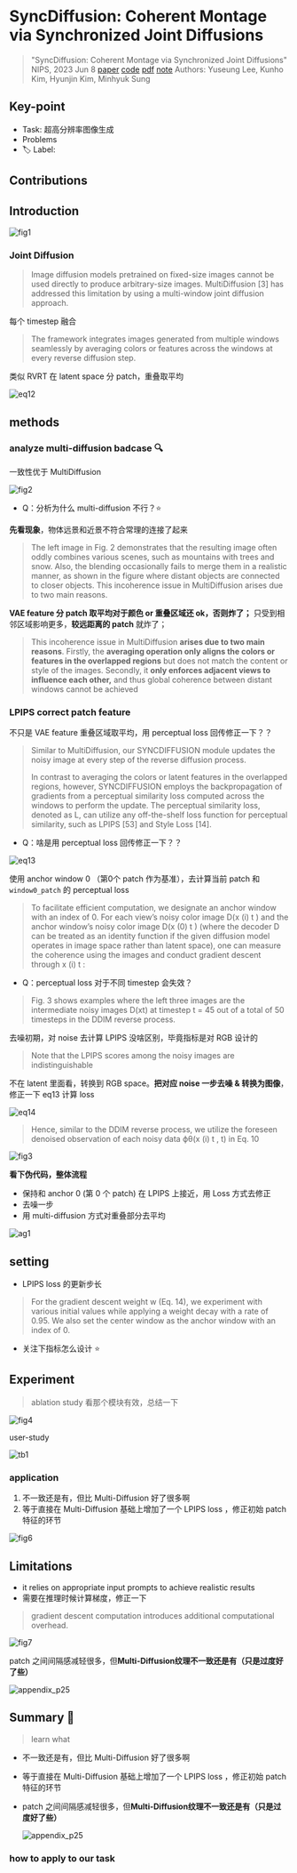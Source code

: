 # SyncDiffusion: Coherent Montage via Synchronized Joint Diffusions

> "SyncDiffusion: Coherent Montage via Synchronized Joint Diffusions" NIPS, 2023 Jun 8
> [paper](http://arxiv.org/abs/2306.05178v3) [code](https://syncdiffusion.github.io.) [pdf](./2023_06_NIPS_SyncDiffusion--Coherent-Montage-via-Synchronized-Joint-Diffusions.pdf) [note](./2023_06_NIPS_SyncDiffusion--Coherent-Montage-via-Synchronized-Joint-Diffusions_Note.md)
> Authors: Yuseung Lee, Kunho Kim, Hyunjin Kim, Minhyuk Sung

## Key-point

- Task: 超高分辨率图像生成
- Problems
- :label: Label:

## Contributions

## Introduction

![fig1](docs/2023_06_NIPS_SyncDiffusion--Coherent-Montage-via-Synchronized-Joint-Diffusions_Note/fig1.png)



###  Joint Diffusion

> Image diffusion models pretrained on fixed-size images cannot be used directly to produce arbitrary-size images. MultiDiffusion [3] has addressed this limitation by using a multi-window joint diffusion approach.

每个 timestep 融合

> The framework integrates images generated from multiple windows seamlessly by averaging colors or features across the windows at every reverse diffusion step.

类似 RVRT 在 latent space 分 patch，重叠取平均

![eq12](docs/2023_06_NIPS_SyncDiffusion--Coherent-Montage-via-Synchronized-Joint-Diffusions_Note/eq12.png)







## methods

### analyze multi-diffusion badcase :mag:

一致性优于 MultiDiffusion

![fig2](docs/2023_06_NIPS_SyncDiffusion--Coherent-Montage-via-Synchronized-Joint-Diffusions_Note/fig2.png)

- Q：分析为什么 multi-diffusion 不行？:star:

**先看现象**，物体远景和近景不符合常理的连接了起来

> The left image in Fig. 2 demonstrates that the resulting image often oddly combines various scenes, such as mountains with trees and snow. Also, the blending occasionally fails to merge them in a realistic manner, as shown in the figure where distant objects are connected to closer objects. This incoherence issue in MultiDiffusion arises due to two main reasons. 

**VAE feature 分 patch 取平均对于颜色 or 重叠区域还 ok，否则炸了；**
只受到相邻区域影响更多，**较远距离的 patch** 就炸了；

> This incoherence issue in MultiDiffusion **arises due to two main reasons**. Firstly, the **averaging operation only aligns the colors or features in the overlapped regions** but does not match the content or style of the images. Secondly, it **only enforces adjacent views to influence each other,** and thus global coherence between distant windows cannot be achieved



### LPIPS correct patch feature

不只是 VAE feature 重叠区域取平均，用 perceptual loss 回传修正一下？？

> Similar to MultiDiffusion, our SYNCDIFFUSION module updates the noisy image at every step of the reverse diffusion process. 
>
> In contrast to averaging the colors or latent features in the overlapped regions, however, SYNCDIFFUSION employs the backpropagation of gradients from a perceptual similarity loss computed across the windows to perform the update. The perceptual similarity loss, denoted as L, can utilize any off-the-shelf loss function for perceptual similarity, such as LPIPS [53] and Style Loss [14]. 

- Q：啥是用 perceptual loss 回传修正一下？？

![eq13](docs/2023_06_NIPS_SyncDiffusion--Coherent-Montage-via-Synchronized-Joint-Diffusions_Note/eq13.png)

使用 anchor window 0 （第0个 patch 作为基准），去计算当前 patch 和 `window0_patch` 的 perceptual loss

> To facilitate efficient computation, we designate an anchor window with an index of 0. For each view’s noisy color image D(x (i) t ) and the anchor window’s noisy color image D(x (0) t ) (where the decoder D can be treated as an identity function if the given diffusion model operates in image space rather than latent space), one can measure the coherence using the images and conduct gradient descent through x (i) t :



- Q：perceptual loss 对于不同 timestep 会失效？

> Fig. 3 shows examples where the left three images are the intermediate noisy images D(xt) at timestep t = 45 out of a total of 50 timesteps in the DDIM reverse process.

去噪初期，对 noise 去计算 LPIPS 没啥区别，毕竟指标是对 RGB 设计的

> Note that the LPIPS scores among the noisy images are indistinguishable

不在 latent 里面看，转换到 RGB space。**把对应 noise 一步去噪 & 转换为图像**，修正一下 eq13 计算 loss

![eq14](docs/2023_06_NIPS_SyncDiffusion--Coherent-Montage-via-Synchronized-Joint-Diffusions_Note/eq14.png)

> Hence, similar to the DDIM reverse process, we utilize the foreseen denoised observation of each noisy data ϕθ(x (i) t , t) in Eq. 10

![fig3](docs/2023_06_NIPS_SyncDiffusion--Coherent-Montage-via-Synchronized-Joint-Diffusions_Note/fig3.png)





**看下伪代码，整体流程**

- 保持和 anchor 0 (第 0 个 patch) 在 LPIPS 上接近，用 Loss 方式去修正
- 去噪一步
- 用 multi-diffusion 方式对重叠部分去平均

![ag1](docs/2023_06_NIPS_SyncDiffusion--Coherent-Montage-via-Synchronized-Joint-Diffusions_Note/ag1.png)



## setting

- LPIPS loss 的更新步长

> For the gradient descent weight w (Eq. 14), we experiment with various initial values while applying a weight decay with a rate of 0.95. We also set the center window as the anchor window with an index of 0.

- 关注下指标怎么设计 :star:



## Experiment

> ablation study 看那个模块有效，总结一下

![fig4](docs/2023_06_NIPS_SyncDiffusion--Coherent-Montage-via-Synchronized-Joint-Diffusions_Note/fig4.png)



user-study

![tb1](docs/2023_06_NIPS_SyncDiffusion--Coherent-Montage-via-Synchronized-Joint-Diffusions_Note/tb1.png)



### application

1. 不一致还是有，但比 Multi-Diffusion 好了很多啊
2. 等于直接在 Multi-Diffusion 基础上增加了一个 LPIPS loss ，修正初始 patch 特征的环节

![fig6](docs/2023_06_NIPS_SyncDiffusion--Coherent-Montage-via-Synchronized-Joint-Diffusions_Note/fig6.png)





## Limitations

-  it relies on appropriate input prompts to achieve realistic results
- 需要在推理时候计算梯度，修正一下

> gradient descent computation introduces additional computational overhead.

![fig7](docs/2023_06_NIPS_SyncDiffusion--Coherent-Montage-via-Synchronized-Joint-Diffusions_Note/fig7.png)



patch 之间间隔感减轻很多，但**Multi-Diffusion纹理不一致还是有（只是过度好了些）**

![appendix_p25](docs/2023_06_NIPS_SyncDiffusion--Coherent-Montage-via-Synchronized-Joint-Diffusions_Note/appendix_p25.png)





## Summary :star2:

> learn what

- 不一致还是有，但比 Multi-Diffusion 好了很多啊

- 等于直接在 Multi-Diffusion 基础上增加了一个 LPIPS loss ，修正初始 patch 特征的环节

- patch 之间间隔感减轻很多，但**Multi-Diffusion纹理不一致还是有（只是过度好了些）**

  ![appendix_p25](docs/2023_06_NIPS_SyncDiffusion--Coherent-Montage-via-Synchronized-Joint-Diffusions_Note/appendix_p25.png)

### how to apply to our task

